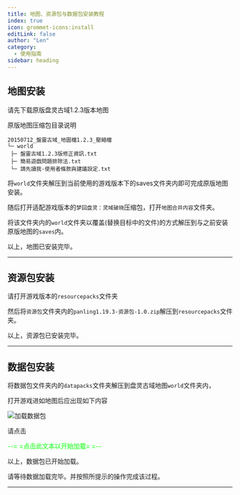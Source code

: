 ```yaml
---
title: 地图、资源包与数据包安装教程
index: true
icon: grommet-icons:install
editLink: false
author: "Len"
category:
  - 使用指南
sidebar: heading
---
```


## 地图安装

请先下载原版盘灵古域1.2.3版本地图

原版地图压缩包目录说明

```
20150712_盤靈古域_地圖檔1.2.3_壓縮檔
└─ world
 ├─ 盤靈古域1.2.3版修正資訊.txt
 ├─ 簡易遊戲問題排除法.txt
 └─ 請先讀我-使用者條款與建議設定.txt
```

将`world`文件夹解压到当前使用的游戏版本下的saves文件夹内即可完成原版地图安装。

随后打开适配游戏版本的`梦回盘灵：灵域破晓`压缩包，打开`地图合并内容`文件夹。

将该文件夹内的`world`文件夹以覆盖(替换目标中的文件)的方式解压到与之前安装原版地图的`saves`内。

以上，地图已安装完毕。

------

## 资源包安装

请打开游戏版本的`resourcepacks`文件夹

然后将`资源包`文件夹内的`panling1.19.3-资源包-1.0.zip`解压到`resourcepacks`文件夹。

以上，资源包已安装完毕。

------

## 数据包安装

将数据包文件夹内的`datapacks`文件夹解压到盘灵古域地图`world`文件夹内，

打开游戏进如地图后应出现如下内容

![加载数据包](https://s2.loli.net/2023/06/17/FvQGphMV5f8msy1.png)

请点击

<span style="color:#55FF55;font-weight:bold;">--= =点击此文本以开始加载= =--</span>

以上，数据包已开始加载。

请等待数据加载完毕。并按照所提示的操作完成该过程。

------

